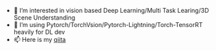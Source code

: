 - 👀 I’m interested in vision based Deep Learning/Multi Task Learing/3D Scene Understanding
- 🌱 I’m using Pytorch/TorchVsion/Pytorch-Lightning/Torch-TensorRT heavily for DL dev
- 📫 Here is my [qiita](https://qiita.com/minh33)
